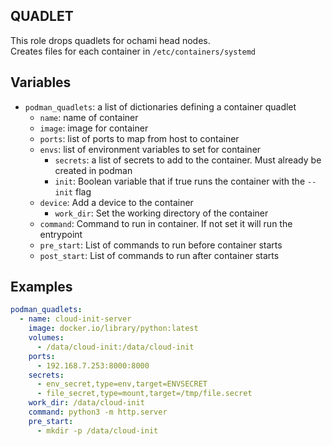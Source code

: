 QUADLET
--------------------------------------------------------------------------------
This role drops quadlets for ochami head nodes.  
Creates files for each container in `/etc/containers/systemd`

## Variables
- `podman_quadlets`: a list of dictionaries defining a container quadlet
	- `name`: name of container 
	- `image`: image for container
	- `ports`: list of ports to map from host to container
	- `envs`: list of environment variables to set for container
        - `secrets`: a list of secrets to add to the container. Must already be created in podman
        - `init`: Boolean variable that if true runs the container with the `--init` flag
	- `device`: Add a device to the container
        - `work_dir`: Set the working directory of the container
	- `command`: Command to run in container. If not set it will run the entrypoint
	- `pre_start`: List of commands to run before container starts
	- `post_start`: List of commands to run after container starts

## Examples
```yaml
podman_quadlets:
  - name: cloud-init-server
    image: docker.io/library/python:latest
    volumes:
      - /data/cloud-init:/data/cloud-init
    ports:
      - 192.168.7.253:8000:8000
    secrets:
      - env_secret,type=env,target=ENVSECRET
      - file_secret,type=mount,target=/tmp/file.secret
    work_dir: /data/cloud-init
    command: python3 -m http.server
    pre_start:
      - mkdir -p /data/cloud-init
```
